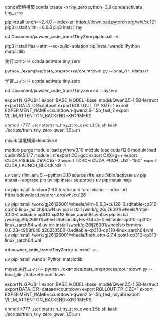 conda環境構築
conda create -n tiny_zero python=3.9
conda activate tiny_zero

pip install torch==2.4.0 --index-url https://download.pytorch.org/whl/cu121
pip3 install vllm==0.6.3 
pip3 install ray

cd Document/puwaer_code_trans/TinyZero
pip install -e .

pip3 install flash-attn --no-build-isolation
pip install wandb IPython matplotlib


実行コマンド
conda activate tiny_zero


python ./examples/data_preprocess/countdown.py --local_dir ./dataset


学習コマンド
conda activate tiny_zero

cd Document/puwaer_code_trans/TinyZero
cd TinyZero

export N_GPUS=1
export BASE_MODEL=base_model/Qwen2.5-1.5B-Instruct
export DATA_DIR=dataset
export ROLLOUT_TP_SIZE=1
export EXPERIMENT_NAME=countdown-qwen2.5-1.5b_test_2
export VLLM_ATTENTION_BACKEND=XFORMERS

chmod +777 ./scripts/train_tiny_zero_qwen_1.5b.sh
bash ./scripts/train_tiny_zero_qwen_1.5b.sh



miyabi環境構築
deactivate

module purge 
module load python/3.10
module load cuda/12.6
module load cudnn/9.5.1.17
module list
export CC=gcc
export CXX=g++
export CUDA_VISIBLE_DEVICES=0
export TORCH_CUDA_ARCH_LIST="9.0"
export CUDA_LAUNCH_BLOCKING=1


uv venv rllm_env_5 --python 3.10
source rllm_env_5/bin/activate
uv pip install --upgrade pip
uv pip install setuptools
uv pip install ninja

uv pip install torch==2.6.0 torchaudio torchvision --index-url https://download.pytorch.org/whl/cu126


uv pip install /work/gj26/j26001/wheels/vllm-0.6.3+cu126-0.editable-cp310-cp310-linux_aarch64.whl
uv pip install /work/gj26/j26001/wheels/triton-3.1.0-0.editable-cp310-cp310-linux_aarch64.whl
uv pip install /work/gj26/j26001/wheels/bitsandbytes-0.45.5-0.editable-cp310-cp310-linux_aarch64.whl
uv pip install /work/gj26/j26001/wheels/xformers-0.0.28+c909f0d6.d20250506-0.editable-cp310-cp310-linux_aarch64.whl
uv pip install /work/gj26/j26001/wheels/flash_attn-2.7.4.post1-cp310-cp310-linux_aarch64.whl


cd puwaer_code_trans/TinyZero
pip install -e .

uv pip install wandb IPython matplotlib


miyabi実行コマンド
python ./examples/data_preprocess/countdown.py --local_dir ./dataset/countdown

export N_GPUS=1
export BASE_MODEL=base_model/Qwen2.5-1.5B-Instruct
export DATA_DIR=dataset/countdown
export ROLLOUT_TP_SIZE=1
export EXPERIMENT_NAME=countdown-qwen2.5-1.5b_test_miyabi
export VLLM_ATTENTION_BACKEND=XFORMERS

chmod +777 ./scripts/train_tiny_zero_qwen_1.5b.sh
bash ./scripts/train_tiny_zero_qwen_1.5b.sh